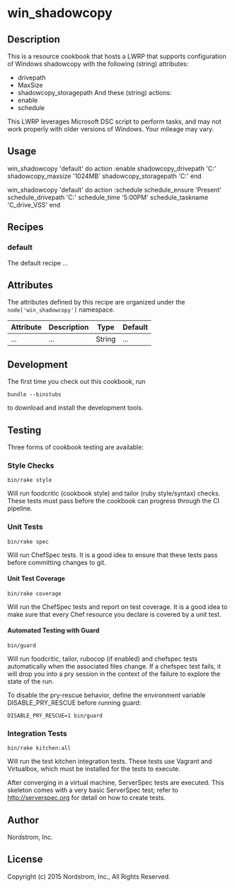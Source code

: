 # win_shadowcopy

## Description

This is a resource cookbook that hosts a LWRP that supports configuration of
Windows shadowcopy with the following (string) attributes:
* drivepath
* MaxSize
* shadowcopy_storagepath
And these (string) actions:
* enable
* schedule

This LWRP leverages Microsoft DSC script to perform tasks, and may not work
properly with older versions of Windows.  Your mileage may vary.

## Usage

win_shadowcopy 'default' do
  action :enable
  shadowcopy_drivepath 'C:'
  shadowcopy_maxsize '1024MB'
  shadowcopy_storagepath 'C:'
end

win_shadowcopy 'default' do
  action :schedule
  schedule_ensure 'Present'
  schedule_drivepath 'C:'
  schedule_time '5:00PM'
  schedule_taskname 'C_drive_VSS'
end

## Recipes

### default

The default recipe ...

## Attributes

The attributes defined by this recipe are organized under the
`node['win_shadowcopy']` namespace.

Attribute | Description | Type   | Default
----------|-------------|--------|--------
...       | ...         | String | ...

## Development

The first time you check out this cookbook, run

    bundle --binstubs

to download and install the development tools.

## Testing

Three forms of cookbook testing are available:

### Style Checks

    bin/rake style

Will run foodcritic (cookbook style) and tailor (ruby style/syntax)
checks. These tests must pass before the cookbook can progress
through the CI pipeline.

### Unit Tests

    bin/rake spec

Will run ChefSpec tests.  It is a good idea to ensure that these
tests pass before committing changes to git.

#### Unit Test Coverage

    bin/rake coverage

Will run the ChefSpec tests and report on test coverage.  It is a
good idea to make sure that every Chef resource you declare is covered
by a unit test.

#### Automated Testing with Guard

    bin/guard

Will run foodcritic, tailor, rubocop (if enabled) and chefspec tests
automatically when the associated files change.  If a chefspec test
fails, it will drop you into a pry session in the context of the
failure to explore the state of the run.

To disable the pry-rescue behavior, define the environment variable
DISABLE_PRY_RESCUE before running guard:

    DISABLE_PRY_RESCUE=1 bin/guard

### Integration Tests

    bin/rake kitchen:all

Will run the test kitchen integration tests.  These tests use Vagrant
and Virtualbox, which must be installed for the tests to execute.

After converging in a virtual machine, ServerSpec tests are executed.
This skeleton comes with a very basic ServerSpec test; refer to
http://serverspec.org for detail on how to create tests.

## Author

Nordstrom, Inc.

## License

Copyright (c) 2015 Nordstrom, Inc., All Rights Reserved.
